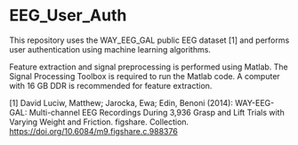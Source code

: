 # EEG_User_Auth
This repository uses the WAY_EEG_GAL public EEG dataset [1] and performs user authentication using machine learning algorithms. 

Feature extraction and signal preprocessing is performed using Matlab. The Signal Processing Toolbox is required to run the Matlab code. A computer with 16 GB DDR is recommended for feature extraction.


[1] David Luciw, Matthew; Jarocka, Ewa; Edin, Benoni (2014): WAY-EEG-GAL: Multi-channel EEG Recordings During 3,936 Grasp and Lift Trials with Varying Weight and Friction. figshare. Collection. https://doi.org/10.6084/m9.figshare.c.988376 
